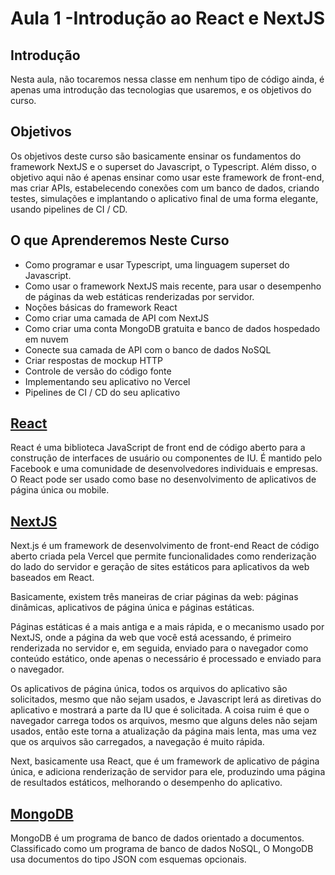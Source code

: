 # Aula 1 -Introdução ao React e NextJS

## Introdução

Nesta aula, não tocaremos nessa classe em nenhum tipo de código ainda, é apenas
uma introdução das tecnologias que usaremos, e os objetivos do curso.

## Objetivos

Os objetivos deste curso são basicamente ensinar os fundamentos do framework NextJS e o superset do Javascript, o
Typescript. Além disso, o objetivo aqui não é apenas ensinar como usar este framework de front-end, mas criar APIs,
estabelecendo conexões com um banco de dados, criando testes, simulações e implantando o aplicativo final
de uma forma elegante, usando pipelines de CI / CD.

## O que Aprenderemos Neste Curso

- Como programar e usar Typescript, uma linguagem superset do Javascript.
- Como usar o framework NextJS mais recente, para usar o desempenho de páginas da web estáticas renderizadas por servidor.
- Noções básicas do framework React
- Como criar uma camada de API com NextJS
- Como criar uma conta MongoDB gratuita e banco de dados hospedado em nuvem
- Conecte sua camada de API com o banco de dados NoSQL
- Criar respostas de mockup HTTP
- Controle de versão do código fonte
- Implementando seu aplicativo no Vercel
- Pipelines de CI / CD do seu aplicativo


## [React](https://reactjs.org/)

React é uma biblioteca JavaScript de front end de código aberto para a construção de interfaces de usuário ou componentes de IU. É mantido
pelo Facebook e uma comunidade de desenvolvedores individuais e empresas. O React pode ser usado como base no desenvolvimento de
aplicativos de página única ou mobile.


## [NextJS](https://nextjs.org/)

Next.js é um framework de desenvolvimento de front-end React de código aberto criada pela Vercel que permite funcionalidades
como renderização do lado do servidor e geração de sites estáticos para aplicativos da web baseados em React.

Basicamente, existem três maneiras de criar páginas da web: páginas dinâmicas, aplicativos de página única e
páginas estáticas.

Páginas estáticas é a mais antiga e a mais rápida, e o mecanismo usado
por NextJS, onde a página da web que você está acessando, é primeiro renderizada no servidor e, em seguida,
enviado para o navegador como conteúdo estático, onde apenas o necessário é processado e enviado
para o navegador.

Os aplicativos de página única, todos os arquivos do aplicativo são solicitados, mesmo que não sejam usados, e
Javascript lerá as diretivas do aplicativo e mostrará a parte da IU que é solicitada. A coisa ruim
é que o navegador carrega todos os arquivos, mesmo que alguns deles não sejam usados, então este
torna a atualização da página mais lenta, mas uma vez que os arquivos são carregados, a navegação é muito rápida.

Next, basicamente usa React, que é um framework de aplicativo de página única, e adiciona renderização de servidor
para ele, produzindo uma página de resultados estáticos, melhorando o desempenho do aplicativo.

## [MongoDB](https://www.mongodb.com/2)

MongoDB é um programa de banco de dados orientado a documentos. Classificado como um programa de banco de dados NoSQL,
O MongoDB usa documentos do tipo JSON com esquemas opcionais.